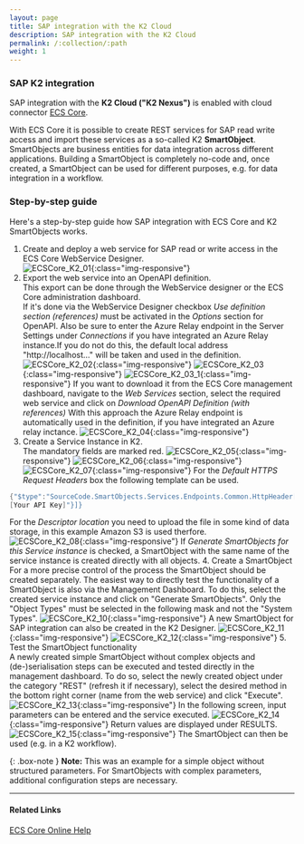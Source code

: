 ```yaml
---
layout: page
title: SAP integration with the K2 Cloud
description: SAP integration with the K2 Cloud
permalink: /:collection/:path
weight: 1
---
```


### SAP K2 integration

SAP integration with the **K2 Cloud ("K2 Nexus")** is enabled with cloud connector [ECS Core](https://theobald-software.com/en/ecs-core/).

With ECS Core it is possible to create REST services for SAP read write access and import these services as a so-called K2 **SmartObject**.
SmartObjects are business entities for data integration across different applications. Building a SmartObject is completely no-code and, once created, a SmartObject can be used for different purposes, e.g. for data integration in a workflow.

### Step-by-step guide

Here's a step-by-step guide how SAP integration with ECS Core and K2 SmartObjects works.

1. Create and deploy a web service for SAP read or write access in the ECS Core WebService Designer. <br>
![ECSCore_K2_01](/img/contents/ecscore/ecscore_k2_01.png){:class="img-responsive"}
2. Export the web service into an OpenAPI definition. <br>
This export can be done through the WebService designer or the ECS Core administration dashboard. <br>
If it's done via the WebService Designer checkbox *Use definition section (references)* must be activated in the *Options* section for OpenAPI. 
Also be sure to enter the Azure Relay endpoint in the Server Settings under *Connections* if you have integrated an Azure Relay instance.If you do not do this, 
the default local address "http://localhost..." will be taken and used in the definition.
![ECSCore_K2_02](/img/contents/ecscore/ecscore_k2_02.png){:class="img-responsive"}
![ECSCore_K2_03](/img/contents/ecscore/ecscore_k2_03.png){:class="img-responsive"}
![ECSCore_K2_03_1](/img/contents/ecscore/ecscore_k2_03_1.png){:class="img-responsive"}
If you want to download it from the ECS Core management dashboard, navigate to the *Web Services* section, select the required web service and click on *Download OpenAPI Definition (with references)*
With this approach the Azure Relay endpoint is automatically used in the definition, if you have integrated an Azure relay inctance. 
![ECSCore_K2_04](/img/contents/ecscore/ecscore_k2_04.png){:class="img-responsive"}
3. Create a Service Instance in K2. <br>
The mandatory fields are marked red. 
![ECSCore_K2_05](/img/contents/ecscore/ecscore_k2_05.png){:class="img-responsive"}
![ECSCore_K2_06](/img/contents/ecscore/ecscore_k2_06.png){:class="img-responsive"}
![ECSCore_K2_07](/img/contents/ecscore/ecscore_k2_07.png){:class="img-responsive"} 
For the *Default HTTPS Request Headers* box the following template can be used.  
``` c#
{"$type":"SourceCode.SmartObjects.Services.Endpoints.Common.HttpHeader[], SourceCode.SmartObjects.Services.Endpoints.Common, Version=4.0.0.0, Culture=neutral, PublicKeyToken=null","$values":[{"$type":"SourceCode.SmartObjects.Services.Endpoints.Common.HttpHeader, SourceCode.SmartObjects.Services.Endpoints.Common, Version=4.0.0.0, Culture=neutral, PublicKeyToken=null","Name":"Authorization","Value":"Apikey 
[Your API Key]"}]}
```
For the *Descriptor location* you need to upload the file in some kind of data storage, in this example Amazon S3 is used therfore.  
![ECSCore_K2_08](/img/contents/ecscore/ecscore_k2_08.png){:class="img-responsive"}
If *Generate SmartObjects for this Service instance* is checked, a SmartObject with the same name of the service instance is created directly with all objects. 
4. Create a SmartObject <br>
For a more precise control of the process the SmartObject should be created separately. 
The easiest way to directly test the functionality of a SmartObject is also via the Management Dashboard.
To do this, select the created service instance and click on "Generate SmartObjects".
Only the "Object Types" must be selected in the following mask and not the "System Types".
![ECSCore_K2_10](/img/contents/ecscore/ecscore_k2_10.png){:class="img-responsive"} 
 A new SmartObject for SAP integration can also be created in the K2 Designer. 
 ![ECSCore_K2_11](/img/contents/ecscore/ecscore_k2_11.png){:class="img-responsive"} 
 ![ECSCore_K2_12](/img/contents/ecscore/ecscore_k2_12.png){:class="img-responsive"} 
5. Test the SmartObject functionality <br>
A newly created simple SmartObject without complex objects and (de-)serialisation steps can be executed and tested directly in the management dashboard.
To do so, select the newly created object under the category "REST" (refresh it if necessary), select the desired method in the bottom right corner (name from the web service) and click "Execute".
![ECSCore_K2_13](/img/contents/ecscore/ecscore_k2_13.png){:class="img-responsive"} 
In the following screen, input parameters can be entered and the service executed.
![ECSCore_K2_14](/img/contents/ecscore/ecscore_k2_14.png){:class="img-responsive"}
Return values are displayed under RESULTS. 
![ECSCore_K2_15](/img/contents/ecscore/ecscore_k2_15.png){:class="img-responsive"}
The SmartObject can then be used (e.g. in a K2 workflow).

{: .box-note }
**Note:** This was an example for a simple object without structured parameters. For SmartObjects with complex parameters, additional configuration steps are necessary.  

***********
#### Related Links

[ECS Core Online Help](https://help.theobald-software.com/en/ecs-core/)